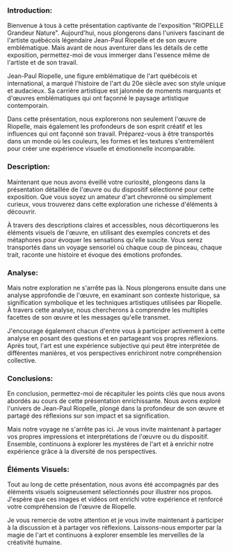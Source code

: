 ### Introduction:

Bienvenue à tous à cette présentation captivante de l'exposition "RIOPELLE Grandeur Nature". Aujourd'hui, nous plongerons dans l'univers fascinant de l'artiste québécois légendaire Jean-Paul Riopelle et de son œuvre emblématique. Mais avant de nous aventurer dans les détails de cette exposition, permettez-moi de vous immerger dans l'essence même de l'artiste et de son travail.

Jean-Paul Riopelle, une figure emblématique de l'art québécois et international, a marqué l'histoire de l'art du 20e siècle avec son style unique et audacieux. Sa carrière artistique est jalonnée de moments marquants et d'œuvres emblématiques qui ont façonné le paysage artistique contemporain.

Dans cette présentation, nous explorerons non seulement l'œuvre de Riopelle, mais également les profondeurs de son esprit créatif et les influences qui ont façonné son travail. Préparez-vous à être transportés dans un monde où les couleurs, les formes et les textures s'entremêlent pour créer une expérience visuelle et émotionnelle incomparable.

### Description:

Maintenant que nous avons éveillé votre curiosité, plongeons dans la présentation détaillée de l'œuvre ou du dispositif sélectionné pour cette exposition. Que vous soyez un amateur d'art chevronné ou simplement curieux, vous trouverez dans cette exploration une richesse d'éléments à découvrir.

À travers des descriptions claires et accessibles, nous décortiquerons les éléments visuels de l'œuvre, en utilisant des exemples concrets et des métaphores pour évoquer les sensations qu'elle suscite. Vous serez transportés dans un voyage sensoriel où chaque coup de pinceau, chaque trait, raconte une histoire et évoque des émotions profondes.

### Analyse:

Mais notre exploration ne s'arrête pas là. Nous plongerons ensuite dans une analyse approfondie de l'œuvre, en examinant son contexte historique, sa signification symbolique et les techniques artistiques utilisées par Riopelle. À travers cette analyse, nous chercherons à comprendre les multiples facettes de son œuvre et les messages qu'elle transmet.

J'encourage également chacun d'entre vous à participer activement à cette analyse en posant des questions et en partageant vos propres réflexions. Après tout, l'art est une expérience subjective qui peut être interprétée de différentes manières, et vos perspectives enrichiront notre compréhension collective.

### Conclusions:

En conclusion, permettez-moi de récapituler les points clés que nous avons abordés au cours de cette présentation enrichissante. Nous avons exploré l'univers de Jean-Paul Riopelle, plongé dans la profondeur de son œuvre et partagé des réflexions sur son impact et sa signification.

Mais notre voyage ne s'arrête pas ici. Je vous invite maintenant à partager vos propres impressions et interprétations de l'œuvre ou du dispositif. Ensemble, continuons à explorer les mystères de l'art et à enrichir notre expérience grâce à la diversité de nos perspectives.

### Éléments Visuels:

Tout au long de cette présentation, nous avons été accompagnés par des éléments visuels soigneusement sélectionnés pour illustrer nos propos. J'espère que ces images et vidéos ont enrichi votre expérience et renforcé votre compréhension de l'œuvre de Riopelle.

Je vous remercie de votre attention et je vous invite maintenant à participer à la discussion et à partager vos réflexions. Laissons-nous emporter par la magie de l'art et continuons à explorer ensemble les merveilles de la créativité humaine.
